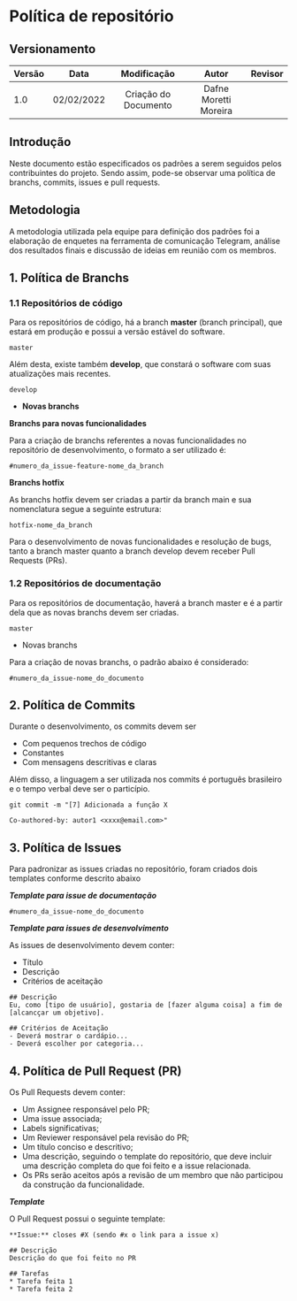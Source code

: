 # Política de repositório

## Versionamento

| Versão | Data       | Modificação          | Autor                        |Revisor|
| ------ | :--------: | :------------------: | :--------------------------: | :---: |
| 1.0    | 02/02/2022 | Criação do Documento |  Dafne Moretti Moreira |       |

## Introdução

Neste documento estão especificados os padrões a serem seguidos pelos contribuintes do projeto. Sendo assim, pode-se observar uma política de branchs, commits, issues e pull requests. 

## Metodologia

A metodologia utilizada pela equipe para definição dos padrões foi a elaboração de enquetes na ferramenta de comunicação Telegram, análise dos resultados finais e discussão de ideias em reunião com os membros.

## 1. Política de Branchs

### 1.1 Repositórios de código

Para os repositórios de código, há a branch **master** (branch principal), que estará em produção e possui a versão estável do software.

```
master
```


Além desta, existe também  **develop**, que constará o software com suas atualizações mais recentes.

```
develop
```

- **Novas branchs**

**Branchs para novas funcionalidades**

Para a criação de branchs referentes a novas funcionalidades no repositório de desenvolvimento, o formato a ser utilizado é:

```
#numero_da_issue-feature-nome_da_branch
```

**Branchs hotfix**

As branchs hotfix devem ser criadas a partir da branch main e sua nomenclatura segue a seguinte estrutura:

```
hotfix-nome_da_branch
```

Para o desenvolvimento de novas funcionalidades e resolução de bugs, tanto a branch master quanto a branch develop devem receber Pull Requests (PRs). 

### 1.2 Repositórios de documentação

Para os repositórios de documentação, haverá a branch master e é a partir dela que as novas branchs devem ser criadas.

```
master
```

- Novas branchs

Para a criação de novas branchs, o padrão abaixo é considerado:

```
#numero_da_issue-nome_do_documento
```

## 2. Política de Commits

Durante o desenvolvimento, os commits devem ser

* Com pequenos trechos de código
* Constantes
* Com mensagens descritivas e claras

Além disso, a linguagem a ser utilizada nos commits é português brasileiro e o tempo verbal deve ser o particípio. 

```
git commit -m "[7] Adicionada a função X

Co-authored-by: autor1 <xxxx@email.com>"
```

## 3. Política de Issues

Para padronizar as issues criadas no repositório, foram criados dois templates conforme descrito abaixo

***Template para issue de documentação***

```
#numero_da_issue-nome_do_documento
```

***Template para issues de desenvolvimento***

As issues de desenvolvimento devem conter:

- Título
- Descrição 
- Critérios de aceitação

```
## Descrição
Eu, como [tipo de usuário], gostaria de [fazer alguma coisa] a fim de [alcancçar um objetivo].

## Critérios de Aceitação
- Deverá mostrar o cardápio...
- Deverá escolher por categoria...
```

## 4. Política de Pull Request (PR) 

Os Pull Requests devem conter:

- Um Assignee responsável pelo PR;
- Uma issue associada;
- Labels significativas;
- Um Reviewer responsável pela revisão do PR;
- Um título conciso e descritivo;
- Uma descrição, seguindo o template do repositório, que deve incluir uma descrição completa do que foi feito e a issue relacionada.
- Os PRs serão aceitos após a revisão de um membro que não participou da construção da funcionalidade.

***Template***

O Pull Request possui o seguinte template:

```
**Issue:** closes #X (sendo #x o link para a issue x)

## Descrição
Descrição do que foi feito no PR

## Tarefas
* Tarefa feita 1
* Tarefa feita 2
```